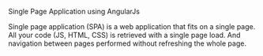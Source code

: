 Single Page Application using AngularJs

Single page application (SPA) is a web application that fits on a single page. All your code (JS, HTML, CSS) is retrieved with a single page load. And navigation between pages performed without refreshing the whole page.
